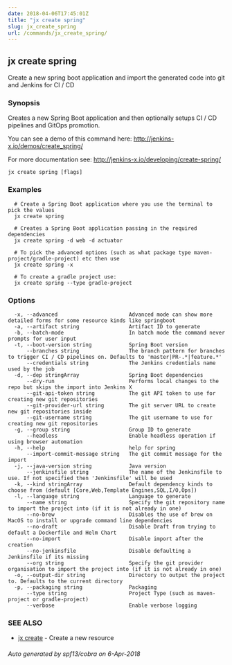 ```yaml
---
date: 2018-04-06T17:45:01Z
title: "jx create spring"
slug: jx_create_spring
url: /commands/jx_create_spring/
---
```

## jx create spring

Create a new spring boot application and import the generated code into git and Jenkins for CI / CD

### Synopsis

Creates a new Spring Boot application and then optionally setups CI / CD pipelines and GitOps promotion. 

You can see a demo of this command here: http://jenkins-x.io/demos/create_spring/

For more documentation see: http://jenkins-x.io/developing/create-spring/

```
jx create spring [flags]
```

### Examples

```
  # Create a Spring Boot application where you use the terminal to pick the values
  jx create spring
  
  # Creates a Spring Boot application passing in the required dependencies
  jx create spring -d web -d actuator
  
  # To pick the advanced options (such as what package type maven-project/gradle-project) etc then use
  jx create spring -x
  
  # To create a gradle project use:
  jx create spring --type gradle-project
```

### Options

```
  -x, --advanced                       Advanced mode can show more detailed forms for some resource kinds like springboot
  -a, --artifact string                Artifact ID to generate
  -b, --batch-mode                     In batch mode the command never prompts for user input
  -t, --boot-version string            Spring Boot version
      --branches string                The branch pattern for branches to trigger CI / CD pipelines on. Defaults to 'master|PR-.*|feature.*'
      --credentials string             The Jenkins credentials name used by the job
  -d, --dep stringArray                Spring Boot dependencies
      --dry-run                        Performs local changes to the repo but skips the import into Jenkins X
      --git-api-token string           The git API token to use for creating new git repositories
      --git-provider-url string        The git server URL to create new git repositories inside
      --git-username string            The git username to use for creating new git repositories
  -g, --group string                   Group ID to generate
      --headless                       Enable headless operation if using browser automation
  -h, --help                           help for spring
      --import-commit-message string   The git commit message for the import
  -j, --java-version string            Java version
      --jenkinsfile string             The name of the Jenkinsfile to use. If not specified then 'Jenkinsfile' will be used
  -k, --kind stringArray               Default dependency kinds to choose from (default [Core,Web,Template Engines,SQL,I/O,Ops])
  -l, --language string                Language to generate
      --name string                    Specify the git repository name to import the project into (if it is not already in one)
      --no-brew                        Disables the use of brew on MacOS to install or upgrade command line dependencies
      --no-draft                       Disable Draft from trying to default a Dockerfile and Helm Chart
      --no-import                      Disable import after the creation
      --no-jenkinsfile                 Disable defaulting a Jenkinsfile if its missing
      --org string                     Specify the git provider organisation to import the project into (if it is not already in one)
  -o, --output-dir string              Directory to output the project to. Defaults to the current directory
  -p, --packaging string               Packaging
      --type string                    Project Type (such as maven-project or gradle-project)
      --verbose                        Enable verbose logging
```

### SEE ALSO

* [jx create](/commands/jx_create/)	 - Create a new resource

###### Auto generated by spf13/cobra on 6-Apr-2018
